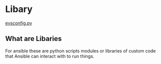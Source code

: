 # Libary

[evsconfig.py](evsconfing.py.md)


## What are Libaries

For ansible these are python scripts modules or libraries of custom code that Ansible can interact with to run things. 